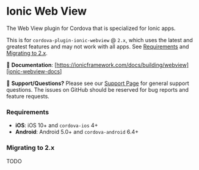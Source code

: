<!--
# license: Licensed to the Apache Software Foundation (ASF) under one
#         or more contributor license agreements.  See the NOTICE file
#         distributed with this work for additional information
#         regarding copyright ownership.  The ASF licenses this file
#         to you under the Apache License, Version 2.0 (the
#         "License"); you may not use this file except in compliance
#         with the License.  You may obtain a copy of the License at
#
#           http://www.apache.org/licenses/LICENSE-2.0
#
#         Unless required by applicable law or agreed to in writing,
#         software distributed under the License is distributed on an
#         "AS IS" BASIS, WITHOUT WARRANTIES OR CONDITIONS OF ANY
#         KIND, either express or implied.  See the License for the
#         specific language governing permissions and limitations
#         under the License.
-->

# Ionic Web View

The Web View plugin for Cordova that is specialized for Ionic apps.

This is for `cordova-plugin-ionic-webview` @ `2.x`, which uses the latest and greatest features and may not work with all apps. See [Requirements](#requirements) and [Migrating to 2.x](#migrating-to-2x).

:book: **Documentation**: [https://ionicframework.com/docs/building/webview][ionic-webview-docs]

:mega: **Support/Questions?** Please see our [Support Page][ionic-support] for general support questions. The issues on GitHub should be reserved for bug reports and feature requests.

### Requirements

* **iOS**: iOS 10+ and `cordova-ios` 4+
* **Android**: Android 5.0+ and `cordova-android` 6.4+

### Migrating to 2.x

TODO

<!--
```
cordova plugin rm cordova-plugin-ionic-webview
```
-->

[ionic-homepage]: https://ionicframework.com
[ionic-docs]: https://ionicframework.com/docs
[ionic-webview-docs]: https://ionicframework.com/docs/building/webview
[ionic-support]: https://ionicframework.com/support
